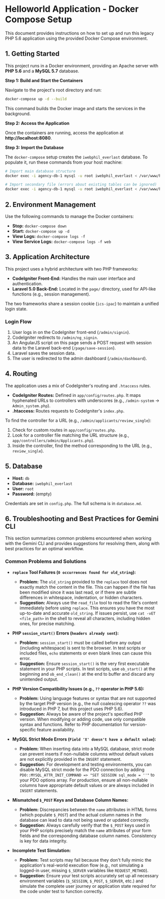 # Helloworld Application - Docker Compose Setup

This document provides instructions on how to set up and run this legacy PHP 5.6 application using the provided Docker Compose environment.

## 1. Getting Started

This project runs in a Docker environment, providing an Apache server with **PHP 5.6** and a **MySQL 5.7** database.

**Step 1: Build and Start the Containers**

Navigate to the project's root directory and run:

```bash
docker-compose up -d --build
```

This command builds the Docker image and starts the services in the background.

**Step 2: Access the Application**

Once the containers are running, access the application at **http://localhost:8080**.

**Step 3: Import the Database**

The `docker-compose` setup creates the `iwebphil_everlast` database. To populate it, run these commands from your host machine:

```bash
# Import main database structure
docker exec -i agency-db-1 mysql -u root iwebphil_everlast < /var/www/html/iwebphil_everlast.sql

# Import secondary file (errors about existing tables can be ignored)
docker exec -i agency-db-1 mysql -u root iwebphil_everlast < /var/www/html/empty.sql
```

## 2. Environment Management

Use the following commands to manage the Docker containers:

*   **Stop:** `docker-compose down`
*   **Start:** `docker-compose up -d`
*   **View Logs:** `docker-compose logs -f`
*   **View Service Logs:** `docker-compose logs -f web`

## 3. Application Architecture

This project uses a hybrid architecture with two PHP frameworks:

*   **CodeIgniter Front-End:** Handles the main user interface and authentication.
*   **Laravel 5.0 Back-End:** Located in the `page/` directory, used for API-like functions (e.g., session management).

The two frameworks share a session cookie (`ics-ipac`) to maintain a unified login state.

### Login Flow

1.  User logs in on the CodeIgniter front-end (`/admin/signin`).
2.  CodeIgniter redirects to `/admin/ng_signin`.
3.  An AngularJS script on this page sends a POST request with session data to the Laravel back-end (`/page/save-session`).
4.  Laravel saves the session data.
5.  The user is redirected to the admin dashboard (`/admin/dashboard`).

## 4. Routing

The application uses a mix of CodeIgniter's routing and `.htaccess` rules.

*   **CodeIgniter Routes:** Defined in `app/config/routes.php`. It maps hyphenated URLs to controllers with underscores (e.g., `/admin-system` -> `Admin_system.php`).
*   **.htaccess:** Routes requests to CodeIgniter's `index.php`.

To find the controller for a URL (e.g., `/admin/applicants/review_single`):

1.  Check for custom routes in `app/config/routes.php`.
2.  Look for a controller file matching the URL structure (e.g., `app/controllers/admin/Applicants.php`).
3.  Inside the controller, find the method corresponding to the URL (e.g., `review_single`).

## 5. Database

*   **Host:** `db`
*   **Database:** `iwebphil_everlast`
*   **User:** `root`
*   **Password:** (empty)

Credentials are set in `config.php`. The full schema is in `database.md`.

## 6. Troubleshooting and Best Practices for Gemini CLI

This section summarizes common problems encountered when working with the Gemini CLI and provides suggestions for resolving them, along with best practices for an optimal workflow.

### Common Problems and Solutions

*   **`replace` Tool Failures (`0 occurrences found for old_string`):**
    *   **Problem:** The `old_string` provided to the `replace` tool does not exactly match the content in the file. This can happen if the file has been modified since it was last read, or if there are subtle differences in whitespace, indentation, or hidden characters.
    *   **Suggestion:** Always use the `read_file` tool to read the file's content immediately before using `replace`. This ensures you have the most up-to-date and accurate `old_string`. If issues persist, use `cat -vET <file_path>` in the shell to reveal all characters, including hidden ones, for precise matching.

*   **PHP `session_start()` Errors (`headers already sent`):**
    *   **Problem:** `session_start()` must be called before any output (including whitespace) is sent to the browser. In test scripts or included files, `echo` statements or even blank lines can cause this error.
    *   **Suggestion:** Ensure `session_start()` is the very first executable statement in your PHP scripts. In test scripts, use `ob_start()` at the beginning and `ob_end_clean()` at the end to buffer and discard any unintended output.

*   **PHP Version Compatibility Issues (e.g., `??` operator in PHP 5.6):**
    *   **Problem:** Using language features or syntax that are not supported by the target PHP version (e.g., the null coalescing operator `??` was introduced in PHP 7, but this project uses PHP 5.6).
    *   **Suggestion:** Always be aware of the project's specified PHP version. When modifying or adding code, use only compatible syntax and functions. Refer to PHP documentation for version-specific feature availability.

*   **MySQL Strict Mode Errors (`Field 'X' doesn't have a default value`):**
    *   **Problem:** When inserting data into a MySQL database, strict mode can prevent inserts if non-nullable columns without default values are not explicitly provided in the `INSERT` statement.
    *   **Suggestion:** For development and testing environments, you can disable MySQL strict mode for the PDO connection by adding `PDO::MYSQL_ATTR_INIT_COMMAND => "SET SESSION sql_mode = ''"` to your PDO options array. For production, ensure all non-nullable columns have appropriate default values or are always included in `INSERT` statements.

*   **Mismatched `$_POST` Keys and Database Column Names:**
    *   **Problem:** Discrepancies between the `name` attributes in HTML forms (which populate `$_POST`) and the actual column names in the database can lead to data not being saved or updated correctly.
    *   **Suggestion:** Always carefully verify that the `$_POST` keys used in your PHP scripts precisely match the `name` attributes of your form fields and the corresponding database column names. Consistency is key for data integrity.

*   **Incomplete Test Simulation:**
    *   **Problem:** Test scripts may fail because they don't fully mimic the application's real-world execution flow (e.g., not simulating a logged-in user, missing `$_SERVER` variables like `REQUEST_METHOD`).
    *   **Suggestion:** Ensure your test scripts accurately set up all necessary environment variables (`$_SESSION`, `$_POST`, `$_SERVER`, etc.) and simulate the complete user journey or application state required for the code under test to function correctly.